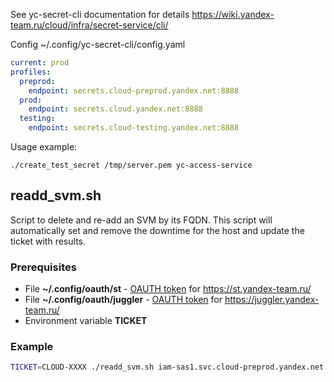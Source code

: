 See yc-secret-cli documentation for details https://wiki.yandex-team.ru/cloud/infra/secret-service/cli/

Config ~/.config/yc-secret-cli/config.yaml
```yaml
current: prod
profiles:
  preprod:
    endpoint: secrets.cloud-preprod.yandex.net:8888
  prod:
    endpoint: secrets.cloud.yandex.net:8888
  testing:
    endpoint: secrets.cloud-testing.yandex.net:8888

```

Usage example:
```
./create_test_secret /tmp/server.pem yc-access-service
```

## readd_svm.sh

Script to delete and re-add an SVM by its FQDN.
This script will automatically set and remove the downtime for the host
and update the ticket with results.

### Prerequisites

* File **~/.config/oauth/st** - [OAUTH token](
  https://oauth.yandex-team.ru/authorize?response_type=token&client_id=5f671d781aca402ab7460fde4050267b)
  for https://st.yandex-team.ru/
* File **~/.config/oauth/juggler** - [OAUTH token](
  https://oauth.yandex-team.ru/authorize?response_type=token&client_id=cd178dcdc31a4ed79f42467f2d89b0d0)
  for https://juggler.yandex-team.ru/
* Environment variable **TICKET**

### Example

```bash
TICKET=CLOUD-XXXX ./readd_svm.sh iam-sas1.svc.cloud-preprod.yandex.net
```
